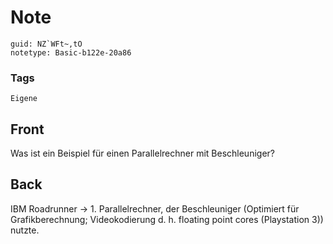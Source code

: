 # Note
```
guid: NZ`WFt~,tO
notetype: Basic-b122e-20a86
```

### Tags
```
Eigene
```

## Front
Was ist ein Beispiel für einen Parallelrechner mit Beschleuniger?

## Back
IBM Roadrunner → 1. Parallelrechner, der Beschleuniger (Optimiert für Grafikberechnung; Videokodierung d. h. floating point cores (Playstation 3)) nutzte.
